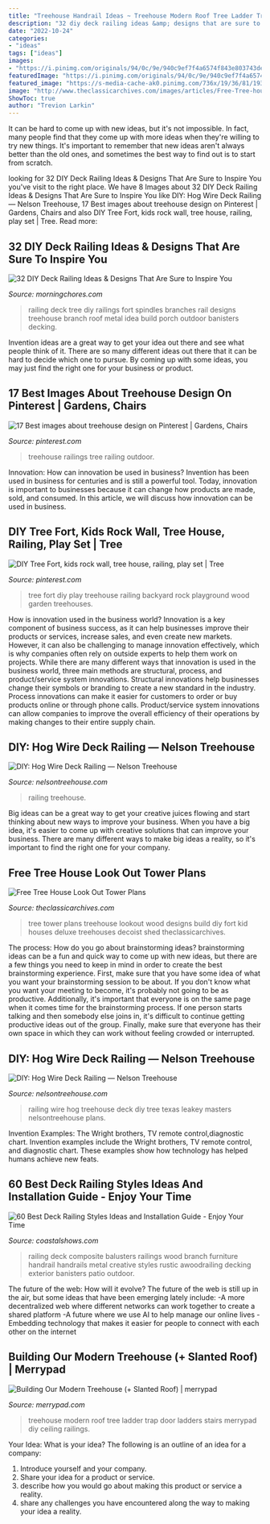 ```yaml
---
title: "Treehouse Handrail Ideas ~ Treehouse Modern Roof Tree Ladder Trap Door Ladders Stairs Merrypad Diy Ceiling Railings"
description: "32 diy deck railing ideas &amp; designs that are sure to inspire you"
date: "2022-10-24"
categories:
- "ideas"
tags: ["ideas"]
images:
- "https://i.pinimg.com/originals/94/0c/9e/940c9ef7f4a6574f843e803743de0526.jpg"
featuredImage: "https://i.pinimg.com/originals/94/0c/9e/940c9ef7f4a6574f843e803743de0526.jpg"
featured_image: "https://s-media-cache-ak0.pinimg.com/736x/19/36/81/193681b9b89b84a607a1dd747e92334c.jpg"
image: "http://www.theclassicarchives.com/images/articles/Free-Tree-house-TowerPlan-04.jpg"
ShowToc: true
author: "Trevion Larkin"
---
```



It can be hard to come up with new ideas, but it's not impossible. In fact, many people find that they come up with more ideas when they're willing to try new things. It's important to remember that new ideas aren't always better than the old ones, and sometimes the best way to find out is to start from scratch.

	

		
looking for 32 DIY Deck Railing Ideas &amp; Designs That Are Sure to Inspire You you've visit to the right place. We have 8 Images about 32 DIY Deck Railing Ideas &amp; Designs That Are Sure to Inspire You like DIY: Hog Wire Deck Railing — Nelson Treehouse, 17 Best images about treehouse design on Pinterest | Gardens, Chairs and also DIY Tree Fort, kids rock wall, tree house, railing, play set | Tree. Read more:
		
    
## 32 DIY Deck Railing Ideas &amp; Designs That Are Sure To Inspire You

<img loading=lazy src="https://morningchores.com/wp-content/uploads/2017/02/DR4.jpg" onerror="this.onerror=null;this.src='https://tse3.mm.bing.net/th?id=OIP.52TavE44llhNRJbGvMoUkwHaFj&amp;pid=15.1';" alt="32 DIY Deck Railing Ideas &amp; Designs That Are Sure to Inspire You">

_Source: morningchores.com_

>railing deck tree diy railings fort spindles branches rail designs treehouse branch roof metal idea build porch outdoor banisters decking. 

	

Invention ideas are a great way to get your idea out there and see what people think of it. There are so many different ideas out there that it can be hard to decide which one to pursue. By coming up with some ideas, you may just find the right one for your business or product.

    
## 17 Best Images About Treehouse Design On Pinterest | Gardens, Chairs

<img loading=lazy src="https://s-media-cache-ak0.pinimg.com/736x/19/36/81/193681b9b89b84a607a1dd747e92334c.jpg" onerror="this.onerror=null;this.src='https://tse4.mm.bing.net/th?id=OIP.VXV1pLIJI2UHJLZFJaYE5wHaLH&amp;pid=15.1';" alt="17 Best images about treehouse design on Pinterest | Gardens, Chairs">

_Source: pinterest.com_

>treehouse railings tree railing outdoor. 

	

Innovation: How can innovation be used in business?
Invention has been used in business for centuries and is still a powerful tool. Today, innovation is important to businesses because it can change how products are made, sold, and consumed. In this article, we will discuss how innovation can be used in business.

    
## DIY Tree Fort, Kids Rock Wall, Tree House, Railing, Play Set | Tree

<img loading=lazy src="https://i.pinimg.com/originals/94/0c/9e/940c9ef7f4a6574f843e803743de0526.jpg" onerror="this.onerror=null;this.src='https://tse2.mm.bing.net/th?id=OIP.8iPENkCWcy3aQCGUWUQnoAHaFj&amp;pid=15.1';" alt="DIY Tree Fort, kids rock wall, tree house, railing, play set | Tree">

_Source: pinterest.com_

>tree fort diy play treehouse railing backyard rock playground wood garden treehouses. 

	

How is innovation used in the business world?
Innovation is a key component of business success, as it can help businesses improve their products or services, increase sales, and even create new markets. However, it can also be challenging to manage innovation effectively, which is why companies often rely on outside experts to help them work on projects. 
While there are many different ways that innovation is used in the business world, three main methods are structural, process, and product/service system innovations. Structural innovations help businesses change their symbols or branding to create a new standard in the industry. Process innovations can make it easier for customers to order or buy products online or through phone calls. Product/service system innovations can allow companies to improve the overall efficiency of their operations by making changes to their entire supply chain.

    
## DIY: Hog Wire Deck Railing — Nelson Treehouse

<img loading=lazy src="https://static1.squarespace.com/static/57aa677df5e2314c50955c04/t/57d05d77cd0f68cadcf4bce5/1473273228597/camp_cho_yeh_hog_wire_railing" onerror="this.onerror=null;this.src='https://tse4.mm.bing.net/th?id=OIP.9JY1S3o3wrypV0sZ_lipRAHaE8&amp;pid=15.1';" alt="DIY: Hog Wire Deck Railing — Nelson Treehouse">

_Source: nelsontreehouse.com_

>railing treehouse. 

	

Big ideas can be a great way to get your creative juices flowing and start thinking about new ways to improve your business. When you have a big idea, it's easier to come up with creative solutions that can improve your business. There are many different ways to make big ideas a reality, so it's important to find the right one for your company.

    
## Free Tree House Look Out Tower Plans

<img loading=lazy src="http://www.theclassicarchives.com/images/articles/Free-Tree-house-TowerPlan-04.jpg" onerror="this.onerror=null;this.src='https://tse1.mm.bing.net/th?id=OIP.aEYmTzVChf0iqzYeT-Z39gHaHj&amp;pid=15.1';" alt="Free Tree House Look Out Tower Plans">

_Source: theclassicarchives.com_

>tree tower plans treehouse lookout wood designs build diy fort kid houses deluxe treehouses decoist shed theclassicarchives. 

	

The process: How do you go about brainstorming ideas?
brainstorming ideas can be a fun and quick way to come up with new ideas, but there are a few things you need to keep in mind in order to create the best brainstorming experience. First, make sure that you have some idea of what you want your brainstorming session to be about. If you don't know what you want your meeting to become, it's probably not going to be as productive. Additionally, it's important that everyone is on the same page when it comes time for the brainstorming process. If one person starts talking and then somebody else joins in, it's difficult to continue getting productive ideas out of the group. Finally, make sure that everyone has their own space in which they can work without feeling crowded or interrupted.

    
## DIY: Hog Wire Deck Railing — Nelson Treehouse

<img loading=lazy src="https://images.squarespace-cdn.com/content/v1/57aa677df5e2314c50955c04/1473273401143-7OF3BTWOYND5FMS4LU6Q/ke17ZwdGBToddI8pDm48kH9gvu2EWmbyHxMxSk02pQgUqsxRUqqbr1mOJYKfIPR7LoDQ9mXPOjoJoqy81S2I8N_N4V1vUb5AoIIIbLZhVYxCRW4BPu10St3TBAUQYVKcVazzTQSnDAjMIcqrXQewiqeNePG0As48camYxW6BWOcHe1vG1uyFJFYenf_9xJ-3/leaky_texas_hog_wire_railing" onerror="this.onerror=null;this.src='https://tse4.mm.bing.net/th?id=OIP.fYZDBEbg0Lg9tjP3cdFqiQHaE8&amp;pid=15.1';" alt="DIY: Hog Wire Deck Railing — Nelson Treehouse">

_Source: nelsontreehouse.com_

>railing wire hog treehouse deck diy tree texas leakey masters nelsontreehouse plans. 

	

Invention Examples: The Wright brothers, TV remote control,diagnostic chart.
Invention examples include the Wright brothers, TV remote control, and diagnostic chart. These examples show how technology has helped humans achieve new feats.

    
## 60 Best Deck Railing Styles Ideas And Installation Guide - Enjoy Your Time

<img loading=lazy src="https://coastalshows.com/wp-content/uploads/2018/09/branch-railing-and-metal-balusters.jpg" onerror="this.onerror=null;this.src='https://tse4.mm.bing.net/th?id=OIP.3YBEFHsM2lS7VwlPpd_JVAHaFj&amp;pid=15.1';" alt="60 Best Deck Railing Styles Ideas and Installation Guide - Enjoy Your Time">

_Source: coastalshows.com_

>railing deck composite balusters railings wood branch furniture handrail handrails metal creative styles rustic awoodrailing decking exterior banisters patio outdoor. 

	

The future of the web: How will it evolve?
The future of the web is still up in the air, but some ideas that have been emerging lately include: 
-A more decentralized web where different networks can work together to create a shared platform 
-A future where we use AI to help manage our online lives 
-Embedding technology that makes it easier for people to connect with each other on the internet

    
## Building Our Modern Treehouse (+ Slanted Roof) | Merrypad

<img loading=lazy src="https://merrypad.com/wp-content/uploads/2014/08/treehouse_stairs.jpg" onerror="this.onerror=null;this.src='https://tse4.mm.bing.net/th?id=OIP.DYkIV_LMSGUgoYVpJemb_AHaJ4&amp;pid=15.1';" alt="Building Our Modern Treehouse (+ Slanted Roof) | merrypad">

_Source: merrypad.com_

>treehouse modern roof tree ladder trap door ladders stairs merrypad diy ceiling railings. 

	

Your Idea: What is your idea?
The following is an outline of an idea for a company:
1. Introduce yourself and your company.
2. Share your idea for a product or service.
3. describe how you would go about making this product or service a reality.
4. share any challenges you have encountered along the way to making your idea a reality.

